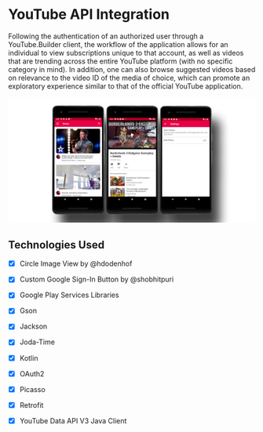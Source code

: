 # YouTube API Integration
Following the authentication of an authorized user through a YouTube.Builder client, the workflow of the application allows for an individual to view subscriptions unique to that account, as well as videos that are trending across the entire YouTube platform (with no specific category in mind). In addition, one can also browse suggested videos based on relevance to the video ID of the media of choice, which can promote an exploratory experience similar to that of the official YouTube application.

![YouTube Data API Integration](app/src/main/res/drawable/youtubeapithumbnail.jpg?raw=true "YouTube Data API Integration")

## Technologies Used
* [x] Circle Image View by @hdodenhof
* [x] Custom Google Sign-In Button by @shobhitpuri
* [x] Google Play Services Libraries
* [x] Gson
* [x] Jackson
* [x] Joda-Time
* [x] Kotlin
* [x] OAuth2
* [x] Picasso
* [x] Retrofit
* [x] YouTube Data API V3 Java Client



